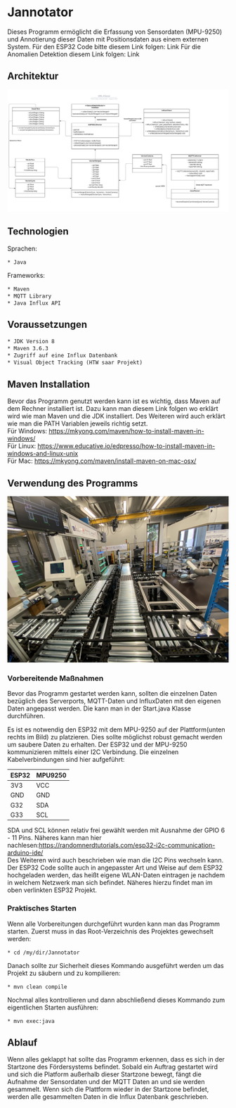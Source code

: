 # Jannotator
Dieses Programm ermöglicht die Erfassung von Sensordaten (MPU-9250)
und Annotierung dieser Daten mit Positionsdaten aus einem externen System.
Für den ESP32 Code bitte diesem Link folgen: Link
Für die Anomalien Detektion diesem Link folgen: Link

## Architektur 
![](src/main/java/doc/pictures/UML-Klasse.png)

## Technologien

Sprachen:

    * Java

Frameworks:

    * Maven
    * MQTT Library
    * Java Influx API

## Voraussetzungen

    * JDK Version 8
    * Maven 3.6.3
    * Zugriff auf eine Influx Datenbank
    * Visual Object Tracking (HTW saar Projekt)
    
## Maven Installation
Bevor das Programm genutzt werden kann ist es wichtig, dass Maven 
auf dem Rechner installiert ist. Dazu kann man diesem Link folgen wo
erklärt wird wie man Maven und die JDK installiert. Des Weiteren wird 
auch erklärt wie man die PATH Variablen jeweils richtig setzt. <br/>
Für Windows: https://mkyong.com/maven/how-to-install-maven-in-windows/
<br/>Für Linux: https://www.educative.io/edpresso/how-to-install-maven-in-windows-and-linux-unix
<br/> Für Mac: https://mkyong.com/maven/install-maven-on-mac-osx/

## Verwendung des Programms
![](src/main/java/doc/pictures/foerderbahn.jpg)

### Vorbereitende Maßnahmen
Bevor das Programm gestartet werden kann, sollten die einzelnen Daten bezüglich des Serverports, MQTT-Daten und
InfluxDaten mit den eigenen Daten angepasst werden. Die kann man in der Start.java Klasse durchführen.

Es ist es notwendig den ESP32 mit dem MPU-9250 auf der Plattform(unten rechts im Bild) zu platzieren. Dies sollte
möglichst robust gemacht werden um saubere Daten zu erhalten. Der ESP32 und der MPU-9250 kommunizieren
mittels einer I2C Verbindung. Die einzelnen Kabelverbindungen sind hier aufgeführt:

ESP32 | MPU9250
------ | ------
3V3  | VCC 
GND  | GND
G32  | SDA
G33  | SCL

SDA und SCL können relativ frei gewählt werden mit Ausnahme der GPIO 6 - 11 Pins. Näheres kann man hier nachlesen:https://randomnerdtutorials.com/esp32-i2c-communication-arduino-ide/ 
<br/> Des Weiteren wird auch beschrieben wie man die I2C Pins wechseln kann.
Der ESP32 Code sollte auch in angepasster Art und Weise auf dem ESP32 hochgeladen werden, das heißt eigene 
WLAN-Daten eintragen je nachdem in welchem Netzwerk man sich befindet. Näheres hierzu findet man im oben verlinkten
ESP32 Projekt.

### Praktisches Starten
Wenn alle Vorbereitungen durchgeführt wurden kann man das Programm starten. Zuerst muss in das Root-Verzeichnis des
Projektes gewechselt werden:

    * cd /my/dir/Jannotator

Danach sollte zur Sicherheit dieses Kommando ausgeführt werden um das Projekt zu säubern und zu kompilieren:

    * mvn clean compile
    
Nochmal alles kontrollieren und dann abschließend dieses Kommando zum eigentlichen Starten ausführen:

    * mvn exec:java

## Ablauf
Wenn alles geklappt hat sollte das Programm erkennen, dass es sich in der Startzone des Fördersystems
befindet. Sobald ein Auftrag gestartet wird und sich die Platform außerhalb dieser Startzone bewegt, fängt
die Aufnahme der Sensordaten und der MQTT Daten an und sie werden gesammelt. Wenn sich die Plattform wieder
in der Startzone befindet, werden alle gesammelten Daten in die Influx Datenbank geschrieben.
    



